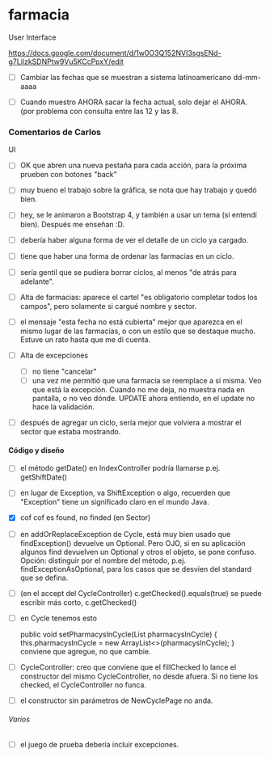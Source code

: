 # farmacia

User Interface

https://docs.google.com/document/d/1w0O3Q152NVI3sgsENd-g7LilzkSDNPtw9Vu5KCcPpxY/edit


- [ ] Cambiar las fechas que se muestran a sistema latinoamericano dd-mm-aaaa
- [ ] Cuando muestro AHORA sacar la fecha actual, solo dejar el AHORA. (por problema con consulta entre las 12 y las 8.


### Comentarios de Carlos

UI
- [ ] OK que abren una nueva pestaña para cada acción, para la próxima prueben con botones "back"
- [ ] muy bueno el trabajo sobre la gráfica, se nota que hay trabajo y quedó bien.
- [ ] hey, se le animaron a Bootstrap 4, y también a usar un tema (si entendí bien). Después me enseñan :D.
- [ ] debería haber alguna forma de ver el detalle de un ciclo ya cargado.
- [ ] tiene que haber una forma de ordenar las farmacias en un ciclo.
- [ ] sería gentil que se pudiera borrar ciclos, al menos "de atrás para adelante".
- [ ] Alta de farmacias: aparece el cartel "es obligatorio completar todos los campos", pero solamente si cargué nombre y sector.
- [ ] el mensaje "esta fecha no está cubierta" mejor que aparezca en el mismo lugar de las farmacias, o con un estilo que se destaque mucho.
  Estuve un rato hasta que me di cuenta.
- [ ] Alta de excepciones
 	- [ ] no tiene "cancelar"
	- [ ] una vez me permitió que una farmacia se reemplace a sí misma. Veo que está la excepción. Cuando no me deja, no muestra nada en pantalla, o no veo dónde.
    UPDATE ahora entiendo, en el update no hace la validación.
- [ ] después de agregar un ciclo, sería mejor que volviera a mostrar el sector que estaba mostrando.


#### Código y diseño
- [ ] el método getDate() en IndexController podría llamarse p.ej. getShiftDate()
- [ ] en lugar de Exception, va ShiftException o algo, recuerden que "Exception" tiene un significado claro en el mundo Java.
- [x] cof cof es found, no finded (en Sector)
- [ ] en addOrReplaceException de Cycle, está muy bien usado que findException() devuelve un Optional. 
  Pero OJO, si en su aplicación algunos find devuelven un Optional y otros el objeto, se pone confuso.
  Opción: distinguir por el nombre del método, p.ej. findExceptionAsOptional, para los casos que se desvíen del standard que se defina.
- [ ] (en el accept del CycleController) c.getChecked().equals(true) se puede escribir más corto, c.getChecked()
- [ ] en Cycle tenemos esto

  public void setPharmacysInCycle(List<Pharmacy> pharmacysInCycle) {
    this.pharmacysInCycle = new ArrayList<>(pharmacysInCycle);
  }
  conviene que agregue, no que cambie. 
  
- [ ] CycleController: creo que conviene que el fillChecked lo lance el constructor del mismo CycleController, no desde afuera. Si no tiene los checked, el CycleController no funca.
- [ ] el constructor sin parámetros de NewCyclePage no anda.

###### Varios
- [ ] el juego de prueba debería incluir excepciones.